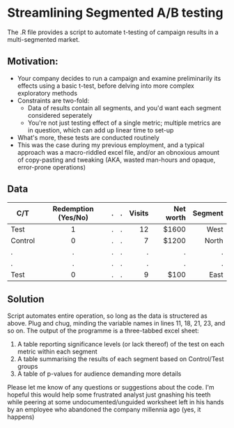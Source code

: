 # Streamlining Segmented A/B testing

The .R file provides a script to automate t-testing of campaign results in a multi-segmented market.

## Motivation:
* Your company decides to run a campaign and examine preliminarily its effects using a basic t-test, before delving into more complex exploratory methods
* Constraints are two-fold:
  - Data of results contain all segments, and you'd want each segment considered seperately
  - You're not just testing effect of a single metric; multiple metrics are in question, which can add up linear time to set-up
 * What's more, these tests are conducted routinely
 * This was the case during my previous employment, and a typical approach was a macro-riddled excel file, and/or an obnoxious amount of copy-pasting and tweaking (AKA, wasted man-hours and opaque, error-prone operations)
 
 ## Data
| C/T      |      Redemption (Yes/No)      |  . |  . |  Visits |  Net worth |    Segment |
|----------|:-------------:|------:|------:|------:|------:|------:|
| Test |  1 |    . |    . | 12 | $1600 | West |
| Control |    0   |    . |    . |   7 |   $1200 | North|
| . | . |    . |    . |    . |    . | . |
| . | . |    . |    . |    . |    . | . |
| Test | 0 |    . |    . |    9 |   $100 | East |

## Solution
Script automates entire operation, so long as the data is structered as above. Plug and chug, minding the variable names in lines 11, 18, 21, 23, and so on.
The output of the programme is a three-tabbed excel sheet: 
 1. A table reporting significance levels (or lack thereof) of the test on each metric within each segment
 2. A table summarising the results of each segment based on Control/Test groups
 3. A table of p-values for audience demanding more details

Please let me know of any questions or suggestions about the code. I'm hopeful this would help some frustrated analyst just gnashing his teeth while peering at some undocumented/unguided worksheet left in his hands by an employee who abandoned the company millennia ago (yes, it happens)
